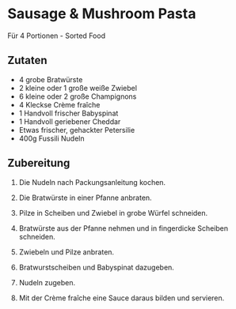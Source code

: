 # Sausage & Mushroom Pasta

Für 4 Portionen - Sorted Food

## Zutaten

+ 4 grobe Bratwürste
+ 2 kleine oder 1 große weiße Zwiebel
+ 6 kleine oder 2 große Champignons
+ 4 Kleckse Crème fraîche
+ 1 Handvoll frischer Babyspinat
+ 1 Handvoll geriebener Cheddar
+ Etwas frischer, gehackter Petersilie
+ 400g Fussili Nudeln

## Zubereitung

1. Die Nudeln nach Packungsanleitung kochen.

2. Die Bratwürste in einer Pfanne anbraten.

3. Pilze in Scheiben und Zwiebel in grobe Würfel schneiden.

4. Bratwürste aus der Pfanne nehmen und in fingerdicke Scheiben schneiden.

5. Zwiebeln und Pilze anbraten.

6. Bratwurstscheiben und Babyspinat dazugeben.

7. Nudeln zugeben.

8. Mit der Crème fraîche eine Sauce daraus bilden und servieren.
